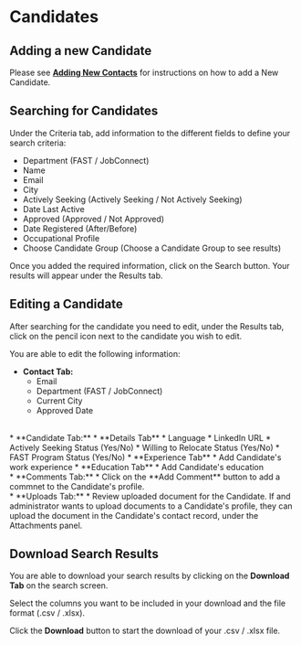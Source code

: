 # Candidates

## Adding a new Candidate

Please see <a href="/help/portal/contacts/adding-new-contacts" target="_blank">**Adding New Contacts**</a> for instructions on how to add a New Candidate.

## Searching for Candidates

Under the Criteria tab, add information to the different fields to define your search criteria:
* Department (FAST / JobConnect)
* Name
* Email
* City
* Actively Seeking (Actively Seeking / Not Actively Seeking)
* Date Last Active
* Approved (Approved / Not Approved)
* Date Registered (After/Before)
* Occupational Profile
* Choose Candidate Group (Choose a Candidate Group to see results)

Once you added the required information, click on the Search button. Your results will appear under the Results tab.

## Editing a Candidate

After searching for the candidate you need to edit, under the Results tab, click on the pencil icon next to the candidate you wish to edit.

You are able to edit the following information:

* **Contact Tab:**
	* Email
	* Department (FAST / JobConnect)
	* Current City
	* Approved Date
<br>
* **Candidate Tab:**
	* **Details Tab**
		* Language
		* LinkedIn URL
		* Actively Seeking Status (Yes/No)
		* Willing to Relocate Status (Yes/No)
		* FAST Program Status (Yes/No)
	* **Experience Tab**
		* Add Candidate's work experience
	* **Education Tab**
		* Add Candidate's education
<br>
* **Comments Tab:**
	* Click on the **Add Comment** button to add a commnet to the Candidate's profile. 
<br>
* **Uploads Tab:**
	* Review uploaded document for the Candidate. If and administrator wants to upload documents to a Candidate's profile, they can upload the document in the Candidate's contact record, under the Attachments panel.

## Download Search Results

You are able to download your search results by clicking on the **Download Tab** on the search screen.

Select the columns you want to be included in your download and the file format (.csv / .xlsx).

Click the **Download** button to start the download of your .csv / .xlsx file.
